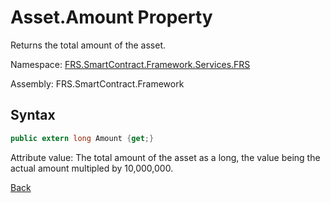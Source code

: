 # Asset.Amount Property

Returns the total amount of the asset.

Namespace: [FRS.SmartContract.Framework.Services.FRS](../../FRS.md)

Assembly: FRS.SmartContract.Framework

## Syntax

```c#
public extern long Amount {get;}
```

Attribute value: The total amount of the asset as a long, the value being the actual amount multipled by 10,000,000.



[Back](../Asset.md)
